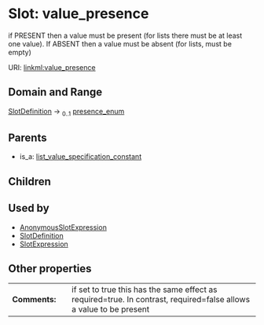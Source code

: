 
# Slot: value_presence

if PRESENT then a value must be present (for lists there must be at least one value). If ABSENT then a value must be absent (for lists, must be empty)

URI: [linkml:value_presence](https://w3id.org/linkml/value_presence)


## Domain and Range

[SlotDefinition](SlotDefinition.md) &#8594;  <sub>0..1</sub> [presence_enum](presence_enum.md)

## Parents

 *  is_a: [list_value_specification_constant](list_value_specification_constant.md)

## Children


## Used by

 * [AnonymousSlotExpression](AnonymousSlotExpression.md)
 * [SlotDefinition](SlotDefinition.md)
 * [SlotExpression](SlotExpression.md)

## Other properties

|  |  |  |
| --- | --- | --- |
| **Comments:** | | if set to true this has the same effect as required=true. In contrast, required=false allows a value to be present |
